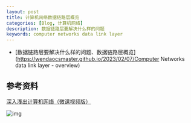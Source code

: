 ```yaml
---
layout: post
title: 计算机网络数据链路层概览
categories: [Blog, 计算机网络]
description: 数据链路层要解决什么样的问题
keywords: computer networks data link layer 
---
```


+ [数据链路层要解决什么样的问题、数据链路层概览](https://wendaocsmaster.github.io/2023/02/07/Computer Networks data link layer - overview)

## 参考资料

[深入浅出计算机网络（微课视频版）](http://www.tup.tsinghua.edu.cn/booksCenter/book_09342101.html)

![img](https://wendaocsmaster.github.io/images/blog/093421-01.jpg)
